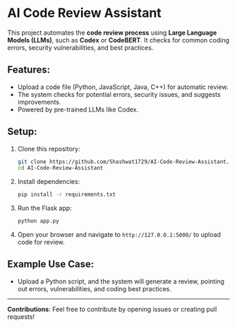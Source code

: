 
# AI Code Review Assistant

This project automates the **code review process** using **Large Language Models (LLMs)**, such as **Codex** or **CodeBERT**. It checks for common coding errors, security vulnerabilities, and best practices.

## Features:
- Upload a code file (Python, JavaScript, Java, C++) for automatic review.
- The system checks for potential errors, security issues, and suggests improvements.
- Powered by pre-trained LLMs like Codex.

## Setup:

1. Clone this repository:
   ```bash
   git clone https://github.com/Shashwat1729/AI-Code-Review-Assistant.git
   cd AI-Code-Review-Assistant
   ```

2. Install dependencies:
   ```bash
   pip install -r requirements.txt
   ```

3. Run the Flask app:
   ```bash
   python app.py
   ```

4. Open your browser and navigate to `http://127.0.0.1:5000/` to upload code for review.

## Example Use Case:
- Upload a Python script, and the system will generate a review, pointing out errors, vulnerabilities, and coding best practices.

---

**Contributions**:
Feel free to contribute by opening issues or creating pull requests!
